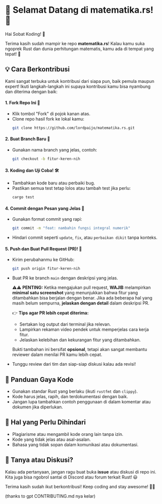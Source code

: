 # 🎉 Selamat Datang di matematika.rs! 🎉

Hai Sobat Koding! 👋

Terima kasih sudah mampir ke repo **matematika.rs**! Kalau kamu suka ngoprek Rust dan dunia perhitungan matematis, kamu ada di tempat yang tepat! 🚀

## 💡 Cara Berkontribusi

Kami sangat terbuka untuk kontribusi dari siapa pun, baik pemula maupun expert! Ikuti langkah-langkah ini supaya kontribusi kamu bisa nyambung dan diterima dengan baik:

   #### 1. **Fork Repo Ini** 🔁
   - Klik tombol "Fork" di pojok kanan atas.
   - Clone repo hasil fork ke lokal kamu:
     ```sh
     git clone https://github.com/lordpaijo/matematika.rs.git
     ```

   #### 2. **Buat Branch Baru** 🌱
   - Gunakan nama branch yang jelas, contoh:
     ```sh
     git checkout -b fitur-keren-nih
     ```

   #### 3. **Koding dan Uji Coba!** 🛠️
   - Tambahkan kode baru atau perbaiki bug.
   - Pastikan semua test tetap lolos atau tambah test jika perlu:
     ```sh
     cargo test
     ```

   #### 4. **Commit dengan Pesan yang Jelas** 📜
   - Gunakan format commit yang rapi:
     ```sh
     git commit -m "feat: nambahin fungsi integral numerik"
     ```
   - Hindari commit seperti `update`, `fix`, atau `perbaikan dikit` tanpa konteks.

   #### 5. **Push dan Buat Pull Request (PR)!** 🚀
   - Kirim perubahanmu ke GitHub:
     ```sh
     git push origin fitur-keren-nih
     ```
   - Buat PR ke branch `main` dengan deskripsi yang jelas.

     ⚠️⚠️ **PENTING:** Ketika mengajukan pull request, **WAJIB** melampirkan **minimal satu screenshot** yang menunjukkan bahwa fitur yang ditambahkan bisa berjalan dengan benar. Jika ada beberapa hal yang masih belum sempurna, **jelaskan dengan detail** dalam deskripsi PR.

     👉 **Tips agar PR lebih cepat diterima:**

      - Sertakan log output dari terminal jika relevan.
      - Lampirkan rekaman video pendek untuk memperjelas cara kerja fitur.
      - Jelaskan kelebihan dan kekurangan fitur yang ditambahkan.

      Bukti tambahan ini bersifat **opsional**, tetapi akan sangat membantu reviewer dalam menilai PR kamu lebih cepat.

   - Tunggu review dari tim dan siap-siap diskusi kalau ada revisi!

## 📌 Panduan Gaya Kode

- Gunakan standar Rust yang berlaku (ikuti `rustfmt` dan `clippy`).
- Kode harus jelas, rapih, dan terdokumentasi dengan baik.
- Jangan lupa tambahkan contoh penggunaan di dalam komentar atau dokumen jika diperlukan.

## 🛑 Hal yang Perlu Dihindari

- Plagiarisme atau mengambil kode orang lain tanpa izin.
- Kode yang tidak jelas atau asal-asalan.
- Bahasa yang tidak sopan dalam komunikasi atau dokumentasi.

## 💬 Tanya atau Diskusi?

Kalau ada pertanyaan, jangan ragu buat buka **issue** atau diskusi di repo ini. Kita juga bisa ngobrol santai di Discord atau forum terkait Rust! 😃

Terima kasih sudah ikut berkontribusi! Keep coding and stay awesome! 🚀🔥

(thanks to gpt CONTRIBUTING.md nya kelar)
